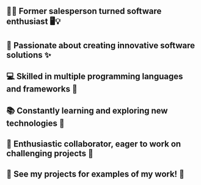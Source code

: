 
## 👩‍💼 Former salesperson turned software enthusiast 🖥️💡 

## 🌟 Passionate about creating innovative software solutions ✨

## 💻 Skilled in multiple programming languages and frameworks 💪

## 📚 Constantly learning and exploring new technologies 🌱

## 🤝 Enthusiastic collaborator, eager to work on challenging projects 🚀

## 👀 See my projects for examples of my work! 📂 
